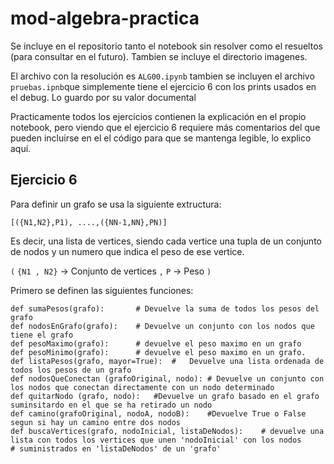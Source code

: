 # mod-algebra-practica
Se incluye en el repositorio tanto el notebook sin resolver como el resueltos (para consultar en el futuro). Tambien se incluye el directorio imagenes.

El archivo con la resolución es `ALG00.ipynb` tambien se incluyen el archivo `pruebas.ipnb`que simplemente tiene el ejercicio 6 con los prints  usados en el debug. Lo guardo por su valor documental

Practicamente todos los ejercicios contienen la explicación en el propio notebook, pero viendo que el ejercicio 6 requiere más comentarios  del que pueden incluirse en el el código para que se mantenga legible, lo explico aquí.

## Ejercicio 6

Para definir un grafo se usa la siguiente extructura:

`[({N1,N2},P1), ....,({NN-1,NN},PN)]`

Es decir, una lista de vertices, siendo cada vertice una tupla de un conjunto de nodos y un numero que indica el peso de ese vertice.

`(`
`{N1 , N2}` -> Conjunto de vertices
`,`
`P` -> Peso
`)`

Primero se definen las siguientes funciones:

```
def sumaPesos(grafo):       # Devuelve la suma de todos los pesos del grafo
def nodosEnGrafo(grafo):    # Devuelve un conjunto con los nodos que tiene el grafo
def pesoMaximo(grafo):      # devuelve el peso maximo en un grafo
def pesoMinimo(grafo):      # devuelve el peso maximo en un grafo.
def listaPesos(grafo, mayor=True):  #   Devuelve una lista ordenada de todos los pesos de un grafo
def nodosQueConectan (grafoOriginal, nodo): # Devuelve un conjunto con los nodos que conectan directamente con un nodo determinado
def quitarNodo (grafo, nodo):   #Devuelve un grafo basado en el grafo suminsitardo en el que se ha retirado un nodo
def camino(grafoOriginal, nodoA, nodoB):    #Devuelve True o False segun si hay un camino entre dos nodos
def buscaVertices(grafo, nodoInicial, listaDeNodos):    # devuelve una lista con todos los vertices que unen 'nodoInicial' con los nodos                                            # suministrados en 'listaDeNodos' de un 'grafo'
```

